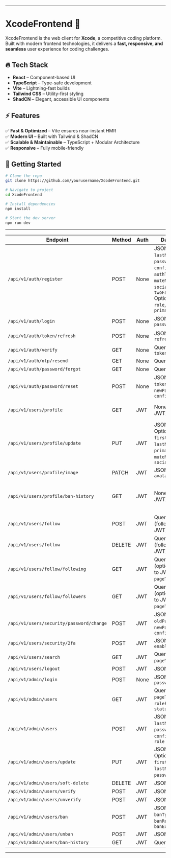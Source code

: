 
---

# XcodeFrontend 🚀  

XcodeFrontend is the web client for **Xcode**, a competitive coding platform. Built with modern frontend technologies, it delivers a **fast, responsive, and seamless** user experience for coding challenges.  

## 🔥 Tech Stack  
- **React** – Component-based UI  
- **TypeScript** – Type-safe development  
- **Vite** – Lightning-fast builds  
- **Tailwind CSS** – Utility-first styling  
- **ShadCN** – Elegant, accessible UI components  

## ⚡ Features  
✅ **Fast & Optimized** – Vite ensures near-instant HMR  
✅ **Modern UI** – Built with Tailwind & ShadCN  
✅ **Scalable & Maintainable** – TypeScript + Modular Architecture  
✅ **Responsive** – Fully mobile-friendly  

## 🚀 Getting Started  

```bash
# Clone the repo
git clone https://github.com/yourusername/XcodeFrontend.git

# Navigate to project
cd XcodeFrontend

# Install dependencies
npm install

# Start the dev server
npm run dev
```
---

| **Endpoint**                             | **Method** | **Auth** | **Data Needed**                                                               | **Notes**                   | **Done** |
| ---------------------------------------- | ---------- | -------- | ----------------------------------------------------------------------------- | --------------------------- | -------- |
| `/api/v1/auth/register`                  | POST       | None     | JSON: `firstName`, `lastName`, `email`, `password`, `confirmPassword`, `authType`, `muteNotifications`, `socials`, `twoFactorAuth` <br> Optional: `country`, `role`, `primaryLanguageID` | Socials: At least one required | no      |
| `/api/v1/auth/login`                     | POST       | None     | JSON: `email`, `password`                                                     | RefreshToken: 30 days       | no      |
| `/api/v1/auth/token/refresh`             | POST       | None     | JSON: `refreshToken`                                                          | AccessToken: 7 days         | no      |
| `/api/v1/auth/verify`                    | GET        | None     | Query: `email`, `token`                                                       |                             | no      |
| `/api/v1/auth/otp/resend`                | GET        | None     | Query: `userID`                                                               |                             | no      |
| `/api/v1/auth/password/forgot`           | GET        | None     | Query: `email`                                                                |                             | no       |
| `/api/v1/auth/password/reset`            | POST       | None     | JSON: `userID`, `token`, `newPassword`, `confirmPassword`                     |                             | no       |
| `/api/v1/users/profile`                  | GET        | JWT      | None (userID from JWT)                                                        | UserID typically from JWT   | no      |
| `/api/v1/users/profile/update`           | PUT        | JWT      | JSON: `userID`, Optionally: `firstName`, `lastName`, `country`, `primaryLanguageID`, `muteNotifications`, `socials` |                             | no      |
| `/api/v1/users/profile/image`            | PATCH      | JWT      | JSON: `userID`, `avatarURL`                                                   |                             | no      |
| `/api/v1/users/profile/ban-history`      | GET        | JWT      | None (userID from JWT)                                                        | Optionally allow users to view their own ban history | no       |
| `/api/v1/users/follow`                   | POST       | JWT      | Query: `followeeID` (followerID from JWT)                                     |                             | no      |
| `/api/v1/users/follow`                   | DELETE     | JWT      | Query: `followeeID` (followerID from JWT)                                     |                             | no      |
| `/api/v1/users/follow/following`         | GET        | JWT      | Query: `userID` (optional, defaults to JWT), `pageToken`, `limit`             | Pagination support          | no      |
| `/api/v1/users/follow/followers`         | GET        | JWT      | Query: `userID` (optional, defaults to JWT), `pageToken`, `limit`             | Pagination support          | no      |
| `/api/v1/users/security/password/change` | POST       | JWT      | JSON: `userID`, `oldPassword`, `newPassword`, `confirmPassword`               |                             | no       |
| `/api/v1/users/security/2fa`             | POST       | JWT      | JSON: `userID`, `enable`                                                      |                             | no       |
| `/api/v1/users/search`                   | GET        | JWT      | Query: `query`, `pageToken`, `limit`                                          | User search functionality   | no       |
| `/api/v1/users/logout`                   | POST       | JWT      | JSON: `userID`                                                                |                             | no       |
| `/api/v1/admin/login`                    | POST       | None     | JSON: `email`, `password`                                                     |                             | no       |
| `/api/v1/admin/users`                    | GET        | JWT      | Query: Optional `pageToken`, `limit`, `roleFilter`, `statusFilter`            | Admin only, pagination      | no       |
| `/api/v1/admin/users`                    | POST       | JWT      | JSON: `firstName`, `lastName`, `email`, `password`, `confirmPassword`, `role` | Admin only                  | no       |
| `/api/v1/admin/users/update`             | PUT        | JWT      | JSON: `userID`, Optionally: `firstName`, `lastName`, `email`, `password`, `role` | Admin only                | no       |
| `/api/v1/admin/users/soft-delete`        | DELETE     | JWT      | JSON: `userID`                                                                | Admin only                  | no       |
| `/api/v1/admin/users/verify`             | POST       | JWT      | JSON: `userID`                                                                | Admin only                  | no       |
| `/api/v1/admin/users/unverify`           | POST       | JWT      | JSON: `userID`                                                                | Admin only                  | no       |
| `/api/v1/admin/users/ban`                | POST       | JWT      | JSON: `userID`, `banType`, `banReason`, `banExpiry`                           | Admin only                  | no       |
| `/api/v1/admin/users/unban`              | POST       | JWT      | JSON: `userID`                                                                | Admin only                  | no       |
| `/api/v1/admin/users/ban-history`        | GET        | JWT      | Query: `userID`                                                               | Admin only                  | no       |

---

